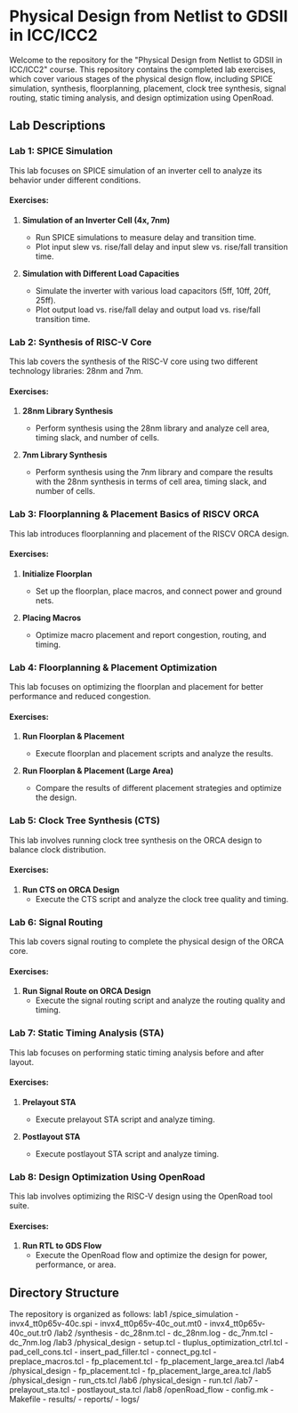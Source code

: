 # Physical Design from Netlist to GDSII in ICC/ICC2

Welcome to the repository for the "Physical Design from Netlist to GDSII in ICC/ICC2" course. This repository contains the completed lab exercises, which cover various stages of the physical design flow, including SPICE simulation, synthesis, floorplanning, placement, clock tree synthesis, signal routing, static timing analysis, and design optimization using OpenRoad.

## Lab Descriptions

### Lab 1: SPICE Simulation

This lab focuses on SPICE simulation of an inverter cell to analyze its behavior under different conditions.

#### Exercises:
1. **Simulation of an Inverter Cell (4x, 7nm)**
   - Run SPICE simulations to measure delay and transition time.
   - Plot input slew vs. rise/fall delay and input slew vs. rise/fall transition time.

2. **Simulation with Different Load Capacities**
   - Simulate the inverter with various load capacitors (5ff, 10ff, 20ff, 25ff).
   - Plot output load vs. rise/fall delay and output load vs. rise/fall transition time.

### Lab 2: Synthesis of RISC-V Core

This lab covers the synthesis of the RISC-V core using two different technology libraries: 28nm and 7nm.

#### Exercises:
1. **28nm Library Synthesis**
   - Perform synthesis using the 28nm library and analyze cell area, timing slack, and number of cells.
   
2. **7nm Library Synthesis**
   - Perform synthesis using the 7nm library and compare the results with the 28nm synthesis in terms of cell area, timing slack, and number of cells.

### Lab 3: Floorplanning & Placement Basics of RISCV ORCA

This lab introduces floorplanning and placement of the RISCV ORCA design.

#### Exercises:
1. **Initialize Floorplan**
   - Set up the floorplan, place macros, and connect power and ground nets.

2. **Placing Macros**
   - Optimize macro placement and report congestion, routing, and timing.

### Lab 4: Floorplanning & Placement Optimization

This lab focuses on optimizing the floorplan and placement for better performance and reduced congestion.

#### Exercises:
1. **Run Floorplan & Placement**
   - Execute floorplan and placement scripts and analyze the results.

2. **Run Floorplan & Placement (Large Area)**
   - Compare the results of different placement strategies and optimize the design.

### Lab 5: Clock Tree Synthesis (CTS)

This lab involves running clock tree synthesis on the ORCA design to balance clock distribution.

#### Exercises:
1. **Run CTS on ORCA Design**
   - Execute the CTS script and analyze the clock tree quality and timing.

### Lab 6: Signal Routing

This lab covers signal routing to complete the physical design of the ORCA core.

#### Exercises:
1. **Run Signal Route on ORCA Design**
   - Execute the signal routing script and analyze the routing quality and timing.

### Lab 7: Static Timing Analysis (STA)

This lab focuses on performing static timing analysis before and after layout.

#### Exercises:
1. **Prelayout STA**
   - Execute prelayout STA script and analyze timing.

2. **Postlayout STA**
   - Execute postlayout STA script and analyze timing.

### Lab 8: Design Optimization Using OpenRoad

This lab involves optimizing the RISC-V design using the OpenRoad tool suite.

#### Exercises:
1. **Run RTL to GDS Flow**
   - Execute the OpenRoad flow and optimize the design for power, performance, or area.

## Directory Structure

The repository is organized as follows:
lab1 /spice_simulation - invx4_tt0p65v-40c.spi - invx4_tt0p65v-40c_out.mt0 - invx4_tt0p65v-40c_out.tr0
/lab2 /synthesis - dc_28nm.tcl - dc_28nm.log - dc_7nm.tcl - dc_7nm.log
/lab3 /physical_design - setup.tcl - tluplus_optimization_ctrl.tcl - pad_cell_cons.tcl - insert_pad_filler.tcl - connect_pg.tcl - preplace_macros.tcl - fp_placement.tcl - fp_placement_large_area.tcl
/lab4 /physical_design - fp_placement.tcl - fp_placement_large_area.tcl
/lab5 /physical_design - run_cts.tcl
/lab6 /physical_design - run.tcl
/lab7 - prelayout_sta.tcl - postlayout_sta.tcl
/lab8 /openRoad_flow - config.mk - Makefile - results/ - reports/ - logs/









